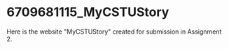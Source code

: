 # 6709681115_MyCSTUStory 
Here is the website "MyCSTUStory" created for submission in Assignment 2.






